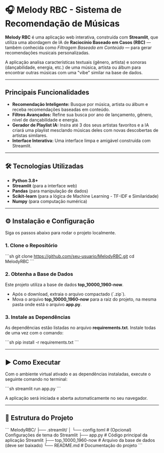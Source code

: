 # 🎧 Melody RBC - Sistema de Recomendação de Músicas


**Melody RBC** é uma aplicação web interativa, construída com **Streamlit**, que utiliza uma abordagem de IA de **Raciocínio Baseado em Casos (RBC)** — também conhecida como *Filtragem Baseada em Conteúdo* — para gerar recomendações musicais personalizadas.

A aplicação analisa características textuais (gênero, artista) e sonoras (dançabilidade, energia, etc.) de uma música, artista ou álbum para encontrar outras músicas com uma "vibe" similar na base de dados.

---

##  Principais Funcionalidades

- **Recomendação Inteligente:** Busque por música, artista ou álbum e receba recomendações baseadas em conteúdo.  
- **Filtros Avançados:** Refine sua busca por ano de lançamento, gênero, nível de dançabilidade e energia.  
- **Gerador de Playlist IA:** Insira até 3 dos seus artistas favoritos e a IA criará uma playlist mesclando músicas deles com novas descobertas de artistas similares.  
- **Interface Interativa:** Uma interface limpa e amigável construída com Streamlit.  

---

## 🛠️ Tecnologias Utilizadas

- **Python 3.8+**  
- **Streamlit** (para a interface web)  
- **Pandas** (para manipulação de dados)  
- **Scikit-learn** (para a lógica de Machine Learning - TF-IDF e Similaridade)  
- **Numpy** (para computação numérica)  

---

## ⚙️ Instalação e Configuração

Siga os passos abaixo para rodar o projeto localmente.

### 1. Clone o Repositório
\`\`\`sh
git clone https://github.com/seu-usuario/MelodyRBC.git
cd MelodyRBC
\`\`\`

### 2. Obtenha a Base de Dados
Este projeto utiliza a base de dados **top_10000_1960-now**. 

- Após o download, extraia o arquivo compactado (\`.zip\`).  
- Mova o arquivo **top_10000_1960-now** para a raiz do projeto, na mesma pasta onde está o arquivo **app.py**.  


### 3. Instale as Dependências
As dependências estão listadas no arquivo **requirements.txt**. Instale todas de uma vez com o comando:

\`\`\`sh
pip install -r requirements.txt
\`\`\`

---

## ▶️ Como Executar

Com o ambiente virtual ativado e as dependências instaladas, execute o seguinte comando no terminal:

\`\`\`sh
streamlit run app.py
\`\`\`

A aplicação será iniciada e aberta automaticamente no seu navegador.

---

## 📂 Estrutura do Projeto
\`\`\`
MelodyRBC/
├── .streamlit/
│   └── config.toml      # (Opcional) Configurações de tema do Streamlit
├── app.py               # Código principal da aplicação Streamlit
├── top_10000_1960-now   # Arquivo da base de dados (deve ser baixado)
└── README.md            # Documentação do projeto
\`\`\`
